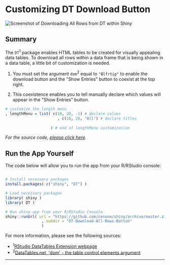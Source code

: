 # Customizing DT Download Button

![Screenshot of Downloading All Rows from DT within Shiny](https://github.com/cenuno/shiny/raw/master/Images/Screen%20Shot%202017-06-23%20at%203.16.36%20PM.png)

## Summary

The `DT`<sup>1</sup> package enables HTML tables to be created for visually appealing data tables. To download all rows within a data frame that is being shown in a data table, a little bit of customization is needed.

1. You must set the argument `dom`<sup>2</sup> equal to `"Blfrtip"` to enable the download button and the "Show Entries" button to coexist at the top right.

2. This coexistence enables you to tell manually declare which values will appear in the "Show Entries" button. 

```R
# customize the length menu
, lengthMenu = list( c(10, 20, -1) # declare values
                       , c(10, 20, "All") # declare titles
                       
                    ) # end of lengthMenu customization
```

*For the source code, [please click here](https://github.com/cenuno/shiny/blob/master/DT-Download-All-Rows-Button/app.r).*

## Run the App Yourself

The code below will allow you to run the app from your R/RStudio console:

```R

# Install necessary packages
install.packages( c("shiny", "DT") )

# Load necessary packages
library( shiny )
library( DT )

# Run shiny app from your R/RStudio Console
shiny::runUrl( url = "https://github.com/cenuno/shiny/archive/master.zip"
                , subdir = "DT-Download-All-Rows-Button"
                )
```

For more information, please see the following sources:

* <sup>1</sup>[RStudio DataTables Extension webpage](https://rstudio.github.io/DT/extensions.html)
* <sup>2</sup>[DataTables.net, 'dom' - the table control elements argument](https://datatables.net/reference/option/dom)
****
